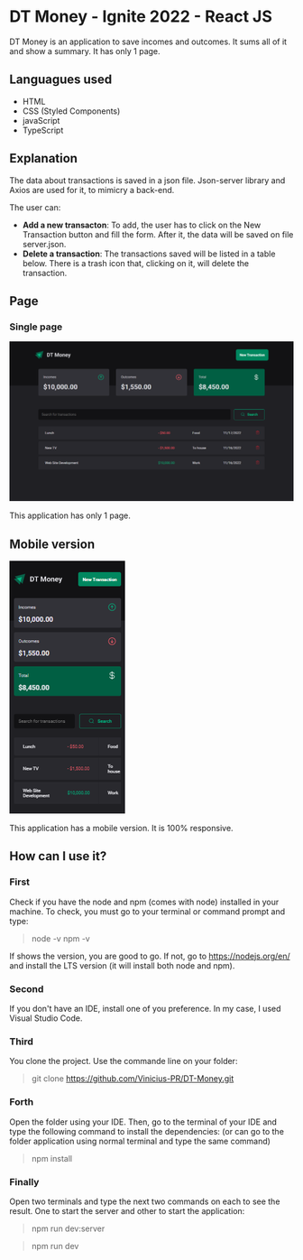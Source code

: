 # DT Money - Ignite 2022 - React JS

DT Money is an application to save incomes and outcomes. It sums all of it and show a summary. It has only 1 page.

## Languagues used
* HTML
* CSS (Styled Components)
* javaScript
* TypeScript

## Explanation

The data about transactions is saved in a json file. Json-server library and Axios are used for it, to mimicry a back-end.

The user can:

* **Add a new transacton**: To add, the user has to click on the New Transaction button and fill the form. After it, the data will be saved on file server.json.
* **Delete a transaction**: The transactions saved will be listed in a table below. There is a trash icon that, clicking on it, will delete the transaction.

## Page
### Single page

![Single Page](screenshots/singlePage.png)

This application has only 1 page.

## Mobile version

![Mobile Page](screenshots/mobileVersion.png)

This application has a mobile version. It is 100% responsive.

## How can I use it?

### First
Check if you have the node and npm (comes with node) installed in your machine. To check, you must go to your terminal or command prompt and type:
> node -v
> npm -v

If shows the version, you are good to go. If not, go to https://nodejs.org/en/ and install the LTS version (it will install both node and npm).

### Second

If you don't have an IDE, install one of you preference. In my case, I used Visual Studio Code.

### Third

You clone the project. Use the commande line on your folder:
 > git clone https://github.com/Vinicius-PR/DT-Money.git
 
 ### Forth
 
Open the folder using your IDE. Then, go to the terminal of your IDE and type the following command to install the dependencies: (or can go to the folder application using normal terminal and type the same command)
 > npm install
 
 ### Finally
 
Open two terminals and type the next two commands on each to see the result. One to start the server and other to start the application:
 > npm run dev:server
 
 > npm run dev